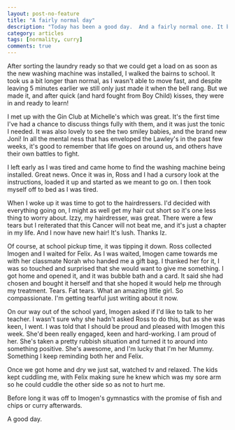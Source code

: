 ```yaml
---
layout: post-no-feature
title: "A fairly normal day"
description: "Today has been a good day.  And a fairly normal one. It began with cuddles in bed with the bairns.  I like those."
category: articles
tags: [normality, curry]
comments: true
---
```


After sorting the laundry ready so that we could get a load on as soon as the new washing machine was installed, I walked the bairns to school.  It took us a bit longer than normal, as I wasn't able to move fast, and despite leaving 5 minutes earlier we still only just made it when the bell rang.  But we made it, and after quick (and hard fought from Boy Child) kisses, they were in and ready to learn!

I met up with the Gin Club at Michelle's which was great.  It's the first time I've had a chance to discuss things fully with them, and it was just the tonic I needed.  It was also lovely to see the two smiley babies, and the brand new Joni!  In all the mental ness that has enveloped the Lawley's in the past few weeks, it's good to remember that life goes on around us, and others have their own battles to fight.

I left early as I was tired and came home to find the washing machine being installed.  Great news.  Once it was in, Ross and I had a cursory look at the instructions, loaded it up and started as we meant to go on.  I then took myself off to bed as I was tired.

When I woke up it was time to got to the hairdressers. I'd decided with everything going on, I might as well get my hair cut short so it's one less thing to worry about.  Izzy, my hairdresser, was great.  There were a few tears but I reiterated that this Cancer will not beat me, and it's just a chapter in my life.  And I now have new hair!  It's lush.  Thanks Iz.

Of course, at school pickup time, it was tipping it down.  Ross collected Imogen and I waited for Felix.  As I was waited, Imogen came towards me with her classmate Norah who handed me a gift bag.  I thanked her for it, I was so touched and surprised that she would want to give me something.  I got home and opened it, and it was bubble bath and a card.  It said she had chosen and bought it herself and that she hoped it would help me through my treatment.  Tears. Fat tears.  What an amazing little girl.  So compassionate.  I'm getting tearful just writing about it now.

On our way out of the school yard, Imogen asked if I'd like to talk to her teacher.  I wasn't sure why she hadn't asked Ross to do this, but as she was keen, I went.  I was told that I should be proud and pleased with Imogen this week.  She'd been really engaged, keen and hard-working.  I am proud of her.  She's taken a pretty rubbish situation and turned it to around into something positive.  She's awesome, and I'm lucky that I'm her Mummy.  Something I keep reminding both her and Felix.

Once we got home and dry we just sat, watched tv and relaxed.  The kids kept cuddling me, with Felix making sure he knew which was my sore arm so he could cuddle the other side so as not to hurt me.

Before long it was off to Imogen's gymnastics with the promise of fish and chips or curry afterwards.

A good day.